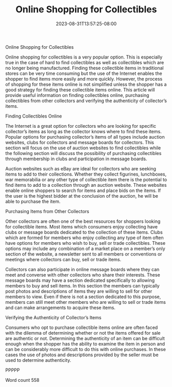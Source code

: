 ﻿---
title: "Online Shopping for Collectibles"
date: 2023-08-31T13:57:25-08:00
description: "TXT Tips for Web Success"
featured_image: "/images/TXT.jpg"
tags: ["TXT"]
---

Online Shopping for Collectibles

Online shopping for collectibles is a very popular option. This is especially true in the case of hard to find collectibles as well as collectibles which are no longer being manufactured. Finding these collectible items in traditional stores can be very time consuming but the use of the Internet enables the shopper to find items more easily and more quickly. However, the process of shopping for these items online is not simplified unless the shopper has a good strategy for finding these collectible items online. This article will provide useful information on finding collectibles online, purchasing collectibles from other collectors and verifying the authenticity of collector’s items. 

Finding Collectibles Online

The Internet is a great option for collectors who are looking for specific collector’s items as long as the collector knows where to find these items. Popular options for purchasing collector’s items of all types include auction websites, clubs for collectors and message boards for collectors. This section will focus on the use of auction websites to find collectibles while the following section will discuss the possibility of purchasing collectibles through membership in clubs and participation in message boards. 

Auction websites such as eBay are ideal for collectors who are seeking items to add to their collections. Whether they collect figurines, lunchboxes, war memorabilia or any other type of collectible item there is the potential to find items to add to a collection through an auction website. These websites enable online shoppers to search for items and place bids on the items. If the user is the highest bidder at the conclusion of the auction, he will be able to purchase the item. 

Purchasing Items from Other Collectors

Other collectors are often one of the best resources for shoppers looking for collectible items. Most items which consumers enjoy collecting have clubs or message boards dedicated to the collection of these items. Clubs which are formed for members who enjoy collecting any type of item often have options for members who wish to buy, sell or trade collectibles. These options may include any combination of a market place on a member’s only section of the website, a newsletter sent to all members or conventions or meetings where collectors can buy, sell or trade items. 

Collectors can also participate in online message boards where they can meet and converse with other collectors who share their interests. These message boards may have a section dedicated specifically to allowing members to buy and sell items. In this section the members can typically post photos and descriptions of items they are willing to sell for other members to view. Even if there is not a section dedicated to this purpose, members can still meet other members who are willing to sell or trade items and can make arrangements to acquire these items. 

Verifying the Authenticity of Collector’s Items

Consumers who opt to purchase collectible items online are often faced with the dilemma of determining whether or not the items offered for sale are authentic or not. Determining the authenticity of an item can be difficult enough when the shopper has the ability to examine the item in person and can be considerably more difficult to do this with online purchases. In these cases the use of photos and descriptions provided by the seller must be used to determine authenticity. 

PPPPP

Word count 558

